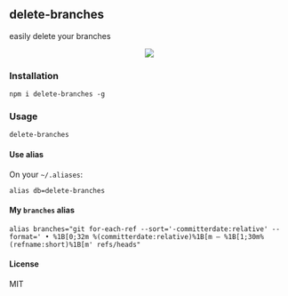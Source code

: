 ## delete-branches
easily delete your branches

<center>
  <img src=https://user-images.githubusercontent.com/2065325/37158469-bd4bcf66-22eb-11e8-993e-bf368229ad11.gif />
</center>

### Installation
```
npm i delete-branches -g
```

### Usage
```
delete-branches
```

#### Use alias
On your `~/.aliases`:

```
alias db=delete-branches
```

#### My `branches` alias
```
alias branches="git for-each-ref --sort='-committerdate:relative' --format=' • %1B[0;32m %(committerdate:relative)%1B[m — %1B[1;30m%(refname:short)%1B[m' refs/heads"
```

#### License
MIT
